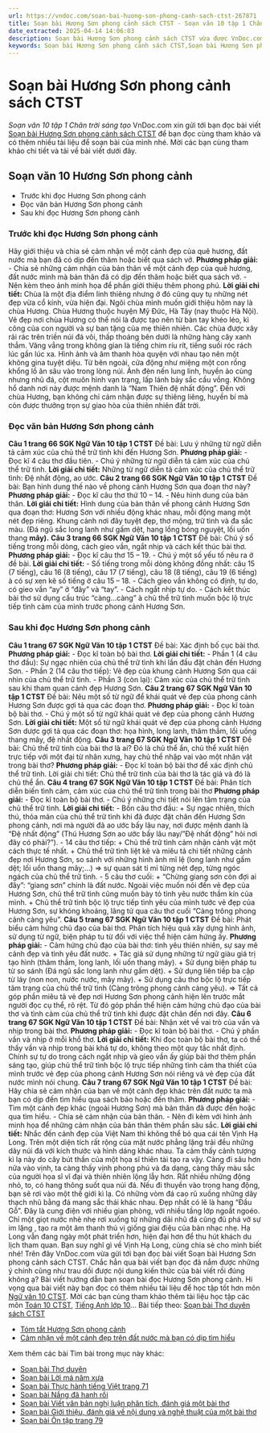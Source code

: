 ```yaml
---
url: https://vndoc.com/soan-bai-huong-son-phong-canh-sach-ctst-267871
title: Soạn bài Hương Sơn phong cảnh sách CTST - Soạn văn 10 tập 1 Chân trời sáng tạo - VnDoc.com
date_extracted: 2025-04-14 14:06:03
description: Soạn bài Hương Sơn phong cảnh sách CTST vừa được VnDoc.com sưu tầm và xin gửi tới bạn đọc cùng tham khảo.
keywords: Soạn bài Hương Sơn phong cảnh sách CTST,Soạn bài Hương Sơn phong cảnh,soạn văn Hương Sơn phong cảnh,soạn văn 10,soạn văn,soạn bài
---
```


# Soạn bài Hương Sơn phong cảnh sách CTST
 _Soạn văn 10 tập 1 Chân trời sáng tạo_
VnDoc.com xin gửi tới bạn đọc bài viết [Soạn bài Hương Sơn phong cảnh sách CTST](<https://vndoc.com/soan-bai-huong-son-phong-canh-sach-ctst-267871>) để bạn đọc cùng tham khảo và có thêm nhiều tài liệu để soạn bài của mình nhé. Mời các bạn cùng tham khảo chi tiết và tải về bài viết dưới đây.
## Soạn văn 10 Hương Sơn phong cảnh
  * Trước khi đọc Hương Sơn phong cảnh
  * Đọc văn bản Hương Sơn phong cảnh
  * Sau khi đọc Hương Sơn phong cảnh

### **Trước khi đọc Hương Sơn phong cảnh**
Hãy giới thiệu và chia sẻ cảm nhận về một cảnh đẹp của quê hương, đất nước mà bạn đã có dịp đến thăm hoặc biết qua sách vở.
**Phương pháp giải:**
\- Chia sẻ những cảm nhận của bản thân về một cảnh đẹp của quê hương, đất nước mình mà bản thân đã có dịp đến thăm hoặc biết qua sách vở.
\- Nên kèm theo ảnh minh họa để phần giới thiệu thêm phong phú.
**Lời giải chi tiết:**
Chùa là một địa điểm linh thiêng nhưng ở đó cũng quy tụ những nét đẹp vừa cổ kính, vừa hiện đại. Ngôi chùa mình muốn giới thiệu hôm nay là chùa Hương.
Chùa Hương thuộc huyện Mỹ Đức, Hà Tây \(nay thuộc Hà Nội\). Vẻ đẹp nơi chùa Hương có thể nói là được tạo nên từ bàn tay khéo léo, kì công của con người và sự ban tặng của mẹ thiên nhiên. Các chùa được xây rải rác trên triền núi đá vôi, thấp thoáng bên dưới là những hàng cây xanh thẳm. Văng vẳng trong không gian là tiếng chim ríu rít, tiếng suối róc rách lúc gần lúc xa. Hình ảnh và âm thanh hòa quyện với nhau tạo nên một không gina tuyệt diệu. Từ bên ngoài, cửa động như miệng một con rồng khổng lồ ăn sâu vào trong lòng núi. Ánh đèn nến lung linh, huyền ảo cùng nhưng nhũ đá, cột muôn hình vạn trạng, lấp lánh bảy sắc cầu vồng. Không hổ danh nơi này được mệnh danh là “Nam Thiên đệ nhất động”.
Đến với chùa Hương, bạn không chỉ cảm nhận được sự thiêng liêng, huyền bí mà còn được thưởng trọn sự giao hòa của thiên nhiên đất trời.
### Đọc văn bản Hương Sơn phong cảnh
**Câu 1 trang 66 SGK Ngữ Văn 10 tập 1 CTST**
Đề bài: Lưu ý những từ ngữ diễn tả cảm xúc của chủ thể trữ tình khi đến Hương Sơn.
**Phương pháp giải:**
\- Đọc kĩ 4 câu thơ đầu tiên.
\- Chú ý những từ ngữ diễn tả cảm xúc của chủ thể trữ tình.
**Lời giải chi tiết:**
Những từ ngữ diễn tả cảm xúc của chủ thể trữ tình: Đệ nhất động, ao ước.
**Câu 2 trang 66 SGK Ngữ Văn 10 tập 1 CTST**
Đề bài: Bạn hình dung thế nào về phong cảnh Hương Sơn qua đoạn thơ này?
**Phương pháp giải:**
\- Đọc kĩ câu thơ thứ 10 – 14.
\- Nêu hình dung của bản thân.
**Lời giải chi tiết:**
Hình dung của bản thân về phong cảnh Hương Sơn qua đoạn thơ: Hương Sơn với nhiều động khác nhau, mỗi động mang một nét đẹp riêng. Khung cảnh nơi đây tuyệt đẹp, thơ mộng, trữ tình và đa sắc màu. \(Đá ngũ sắc long lanh như gấm dệt, hang lồng bóng nguyệt, lối uốn thang **mây\).**
**Câu 3 trang 66 SGK Ngữ Văn 10 tập 1 CTST**
Đề bài: Chú ý số tiếng trong mỗi dòng, cách gieo vần, ngắt nhịp và cách kết thúc bài thơ.
**Phương pháp giải:**
\- Đọc kĩ câu thơ 15 – 19.
\- Chú ý một số yếu tố nêu ra ở đề bài.
**Lời giải chi tiết:**
\- Số tiếng trong mỗi dòng không đồng nhất: câu 15 \(7 tiếng\), câu 16 \(8 tiếng\), câu 17 \(7 tiếng\), câu 18 \(8 tiếng\), câu 19 \(6 tiếng\) à có sự xen kẽ số tiếng ở câu 15 – 18.
\- Cách gieo vần không có định, tự do, có gieo vần “ay” ở “đây” và “tay”.
\- Cách ngắt nhịp tự do.
\- Cách kết thúc bài thơ sử dụng cấu trúc “càng...càng” à chủ thể trữ tình muốn bộc lộ trực tiếp tình cảm của mình trước phong cảnh Hương Sơn.
### Sau khi đọc Hương Sơn phong cảnh
**Câu 1 trang 67 SGK Ngữ Văn 10 tập 1 CTST**
Đề bài: Xác định bố cục bài thơ.
**Phương pháp giải:**
\- Đọc kĩ toàn bộ bài thơ.
**Lời giải chi tiết:**
\- Phần 1 \(4 câu thơ đầu\): Sự ngạc nhiên của chủ thể trữ tình khi lần đầu đặt chân đến Hương Sơn.
\- Phần 2 \(14 câu thơ tiếp\): Vẻ đẹp của khung cảnh Hương Sơn qua cái nhìn của chủ thể trữ tình.
\- Phần 3 \(còn lại\): Cảm xúc của chủ thể trữ tình sau khi tham quan cảnh đẹp Hương Sơn.
**Câu 2 trang 67 SGK Ngữ Văn 10 tập 1 CTST**
Đề bài: Nêu một số từ ngữ để khái quát vẻ đẹp của phong cảnh Hương Sơn được gợi tả qua các đoạn thơ.
**Phương pháp giải:**
\- Đọc kĩ toàn bộ bài thơ.
\- Chú ý một số từ ngữ khái quát vẻ đẹp của phong cảnh Hương Sơn.
**Lời giải chi tiết:**
Một số từ ngữ khái quát vẻ đẹp của phong cảnh Hương Sơn dược gợi tả qua các đoạn thơ: họa hình, long lanh, thăm thẳm, lối uống thang mây, đệ nhất động.
**Câu 3 trang 67 SGK Ngữ Văn 10 tập 1 CTST**
Đề bài: Chủ thể trữ tình của bài thơ là ai? Đó là chủ thể ẩn, chủ thể xuất hiện trực tiếp với một đại từ nhân xưng, hay chủ thể nhập vai vào một nhân vật trong bài thơ?
**Phương pháp giải:**
\- Đọc kĩ toàn bộ bài thơ để xác định chủ thể trữ tình.
Lời giải chi tiết:
Chủ thể trữ tình của bài thơ là tác giả và đó là chủ thể ẩn.
**Câu 4 trang 67 SGK Ngữ Văn 10 tập 1 CTST**
Đề bài: Phân tích diễn biến tình cảm, cảm xúc của chủ thể trữ tình trong bài thơ
**Phương pháp giải:**
\- Đọc kĩ toàn bộ bài thơ.
\- Chú ý những chi tiết nói lên tâm trạng của chủ thể trữ tình.
**Lời giải chi tiết:**
\- Bốn câu thơ đầu:
\+ Sự ngạc nhiên, thích thú, thỏa mãn của chủ thể trữ tình khi đã được đặt chân đến Hương Sơn phong cảnh, nơi mà người đã ao ước bấy lâu nay, nơi được mệnh danh là “Đệ nhất động” \(Thú Hương Sơn ao ước bấy lâu nay/”Đệ nhất động” hỏi nơi đây có phải?”\).
\- 14 câu thơ tiếp:
\+ Chủ thể trữ tình cảm nhận cảnh vật một cách thực tế nhất.
\+ Chủ thể trữ tình liệt kê và miêu tả chi tiết những cảnh đẹp nơi Hương Sơn, so sánh với những hình ảnh mĩ lệ \(long lanh như gấm dệt; lối uốn thang mây;...\) => sự quan sát tỉ mỉ từng nét đẹp, từng ngóc ngách của chủ thể trữ tình.
\- 5 câu thơ cuối:
\+ “Chừng giang sơn còn đợi ai đây”: “giang sơn” chính là đất nước. Ngoài việc muốn nói đến vẻ đẹp của Hương Sơn, chủ thể trữ tình cũng muốn bày tỏ tình yêu nước thầm kín của mình.
\+ Chủ thể trữ tình bộc lộ trực tiếp tình yêu của mình tước vẻ đẹp của Hương Sơn, sự khóng khoáng, lãng tử qua câu thơ cuối “Càng trông phong cảnh càng yêu”.
**Câu 5 trang 67 SGK Ngữ Văn 10 tập 1 CTST**
Đề bài: Phát biểu cảm hứng chủ đạo của bài thơ. Phân tích hiệu quả xây dựng hình ảnh, sử dụng từ ngữ, biện pháp tu từ đối với việc thể hiện cảm hứng ấy.
**Phương pháp giải:**
\- Cảm hứng chủ đạo của bài thơ: tình yêu thiên nhiên, sự say mê cảnh đẹp và tình yêu đất nước.
\+ Tác giả sử dụng những từ ngữ giàu giá trị tạo hình \(thăm thẳm, long lanh, lối uốn thang mây\).
\+ Sử dụng biện pháp tu từ so sánh \(Đá ngũ sắc long lanh như gấm dệt\).
\+ Sử dụng liên tiếp ba cặp từ láy \(non non, nước nước, mây mây\).
\+ Sử dụng câu thơ bộc lộ trực tiếp tâm trạng của chủ thể trữ tình \(Càng trông phong cảnh càng yêu\).
=> Tất cả góp phần miêu tả vẻ đẹp nơi Hương Sơn phong cảnh hiện lên trước mắt người đọc cụ thể, rõ rệt. Từ đó góp phần thể hiện cảm hứng chủ đạo của bài thơ và tình cảm của chủ thể trữ tình khi được đặt chân đến nơi đây.
**Câu 6 trang 67 SGK Ngữ Văn 10 tập 1 CTST**
Đề bài: Nhận xét về vai trò của vần và nhịp trong bài thơ.
**Phương pháp giải:**
\- Đọc kĩ toàn bộ bài thơ.
\- Chú ý phần vần và nhịp ở mỗi khổ thơ.
**Lời giải chi tiết:**
Khi đọc toàn bộ bài thơ, ta có thể thấy vần và nhịp trong bài khá tự do, không theo một quy tắc nhất định. Chính sự tự do trong cách ngắt nhịp và gieo vần ấy giúp bài thơ thêm phần sáng tạo, giúp chủ thể trữ tình bộc lộ trực tiếp những tình cảm tha thiết của mình trước vẻ đẹp của phong cảnh Hương Sơn nói riêng và vẻ đẹp của đất nước mình nói chung.
**Câu 7 trang 67 SGK Ngữ Văn 10 tập 1 CTST**
Đề bài: Hãy chia sẻ cảm nhận của bạn về một cảnh đẹp khác trên đất nước ta mà bạn có dịp đến tìm hiểu qua sách báo hoặc đến thăm.
**Phương pháp giải:**
\- Tìm một cảnh đẹp khác \(ngoài Hương Sơn\) mà bản thân đã được đến hoặc qua tìm hiểu.
\- Chia sẻ cảm nhận của bản thân.
\- Nên đi kèm với hình ảnh minh họa để những cảm nhận của bản thân thêm phần sâu sắc.
**Lời giải chi tiết:**
Nhắc đến cảnh đẹp của Việt Nam thì không thể bỏ qua cái tên Vịnh Hạ Long. Trên một diện tích rất rộng của mặt nước phẳng lặng trải đều những dãy núi đá với kích thước và hình dáng khác nhau. Ta cảm thấy cảnh tượng kì lạ này do cây bút thần của một họa sĩ thiên tài tạo ra vậy. Càng đi sâu hơn nữa vào vịnh, ta càng thấy vịnh phong phú và đa dạng, càng thấy màu sắc của người họa sĩ vĩ đại và thiên nhiên lộng lẫy hơn. Rất nhiều những động nhỏ, to, có hang thông suốt qua núi đá. Nếu đi thuyền vào trong hang động, bạn sẽ rơi vào một thế giới kì lạ. Có những vòm đá cao rũ xuống những dãy thạch nhũ bằng đá mang sắc thái khác nhau. Đẹp nhất có lẽ là hang “Đầu Gỗ”. Đây là cung điện với nhiều gian phòng, với nhiều tầng lớp ngoắt ngoéo. Chỉ một giọt nước nhè nhẹ rơi xuống từ những dải nhũ đá cũng đủ phá vỡ sự im lặng , tạo ra một âm thanh thú vị giống giai điệu của bản nhạc nhẹ. Hạ Long vẫn đang ngày một phát triển hơn, hiện đại hơn để thu hút khách du lịch tham quan. Bạn suy nghĩ gì về Vịnh Hạ Long, cùng chia sẻ cho mình biết nhé\!
Trên đây VnDoc.com vừa gửi tới bạn đọc bài viết Soạn bài Hương Sơn phong cảnh sách CTST. Chắc hẳn qua bài viết bạn đọc đã nắm được những ý chính cũng như trau dồi được nội dung kiến thức của bài viết rồi đúng không ạ? Bài viết hướng dẫn bạn soạn bài đọc Hương Sơn phong cảnh. Hi vọng qua bài viết này bạn đọc có thêm nhiều tài liệu để học tập tốt hơn môn [Ngữ văn 10 CTST](<https://vndoc.com/ngu-van-10-chan-troi-sang-tao-tap1>). Mời các bạn cùng tham khảo thêm tài liệu học tập các môn [Toán 10 CTST](<https://vndoc.com/toan-10-chan-troi-sang-tao-tap1>), [Tiếng Anh lớp 10](<https://vndoc.com/tieng-anh-10-moi>)...
Bài tiếp theo: [Soạn bài Thơ duyên sách CTST](<https://vndoc.com/soan-bai-tho-duyen-sach-ctst-267873>)
  * [Tóm tắt Hương Sơn phong cảnh](<https://vndoc.com/tom-tat-huong-son-phong-canh-275107>)
  * [Cảm nhận về một cảnh đẹp trên đất nước mà bạn có dịp tìm hiểu](<https://vndoc.com/cam-nhan-ve-mot-canh-dep-tren-dat-nuoc-ma-ban-co-dip-tim-hieu-276335>)

Xem thêm các bài Tìm bài trong mục này khác:
  * [Soạn bài Thơ duyên](</soan-bai-tho-duyen-sach-ctst-267873>)
  * [Soạn bài Lời má năm xưa](</soan-bai-loi-ma-nam-xua-sach-ctst-267879>)
  * [Soạn bài Thực hành tiếng Việt trang 71](</soan-bai-thuc-hanh-tieng-viet-trang-71-sach-ctst-267886>)
  * [Soạn bài Nắng đã hanh rồi](</soan-bai-nang-da-hanh-roi-sach-ctst-267974>)
  * [Soạn bài Viết văn bản nghị luận phân tích, đánh giá một bài thơ](</soan-bai-viet-van-ban-nghi-luan-phan-tich-danh-gia-mot-bai-tho-sach-ctst-267980>)
  * [Soạn bài Giới thiệu, đánh giá về nội dung và nghệ thuật của một bài thơ](</soan-bai-gioi-thieu-danh-gia-ve-noi-dung-va-nghe-thuat-cua-mot-bai-tho-sach-ctst-267983>)
  * [Soạn bài Ôn tập trang 79](</soan-bai-on-tap-trang-79-sach-ctst-267987>)

